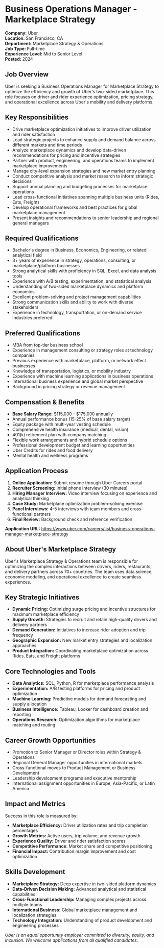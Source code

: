 # Business Operations Manager - Marketplace Strategy
**Company:** Uber  
**Location:** San Francisco, CA  
**Department:** Marketplace Strategy & Operations  
**Job Type:** Full-time  
**Experience Level:** Mid to Senior Level  
**Posted:** 2024  

## Job Overview
Uber is seeking a Business Operations Manager for Marketplace Strategy to optimize the efficiency and growth of Uber's two-sided marketplace. This role focuses on driver and rider experience optimization, pricing strategy, and operational excellence across Uber's mobility and delivery platforms.

## Key Responsibilities
- Drive marketplace optimization initiatives to improve driver utilization and rider satisfaction
- Lead strategic projects to enhance supply and demand balance across different markets and time periods
- Analyze marketplace dynamics and develop data-driven recommendations for pricing and incentive strategies
- Partner with product, engineering, and operations teams to implement marketplace improvements
- Manage city-level expansion strategies and new market entry planning
- Conduct competitive analysis and market research to inform strategic decisions
- Support annual planning and budgeting processes for marketplace operations
- Lead cross-functional initiatives spanning multiple business units (Rides, Eats, Freight)
- Develop operational frameworks and best practices for global marketplace management
- Present insights and recommendations to senior leadership and regional general managers

## Required Qualifications
- Bachelor's degree in Business, Economics, Engineering, or related analytical field
- 3+ years of experience in strategy, operations, consulting, or marketplace/platform businesses
- Strong analytical skills with proficiency in SQL, Excel, and data analysis tools
- Experience with A/B testing, experimentation, and statistical analysis
- Understanding of two-sided marketplace dynamics and platform economics
- Excellent problem-solving and project management capabilities
- Strong communication skills and ability to work with diverse stakeholders
- Experience in technology, transportation, or on-demand service industries preferred

## Preferred Qualifications
- MBA from top-tier business school
- Experience in management consulting or strategy roles at technology companies
- Previous experience with marketplace, platform, or network effect businesses
- Knowledge of transportation, logistics, or mobility industry
- Experience with machine learning applications in business operations
- International business experience and global market perspective
- Background in pricing strategy or revenue management

## Compensation & Benefits
- **Base Salary Range:** $115,000 - $175,000 annually
- Annual performance bonus (15-25% of base salary target)
- Equity package with multi-year vesting schedule
- Comprehensive health insurance (medical, dental, vision)
- 401(k) retirement plan with company matching
- Flexible work arrangements and hybrid schedule options
- Professional development budget and learning opportunities
- Uber Credits for rides and food delivery
- Mental health and wellness programs

## Application Process
1. **Online Application:** Submit resume through Uber Careers portal
2. **Recruiter Screening:** Initial phone interview (30 minutes)
3. **Hiring Manager Interview:** Video interview focusing on experience and analytical thinking
4. **Case Study:** Marketplace optimization problem-solving exercise
5. **Panel Interviews:** 4-5 interviews with team members and cross-functional partners
6. **Final Review:** Background check and reference verification

**Application URL:** https://www.uber.com/careers/list/business-operations-manager-marketplace-strategy

## About Uber's Marketplace Strategy
Uber's Marketplace Strategy & Operations team is responsible for optimizing the complex interactions between drivers, riders, restaurants, and delivery partners across 70+ countries. The team uses data science, economic modeling, and operational excellence to create seamless experiences.

## Key Strategic Initiatives
- **Dynamic Pricing:** Optimizing surge pricing and incentive structures for maximum marketplace efficiency
- **Supply Growth:** Strategies to recruit and retain high-quality drivers and delivery partners
- **Demand Generation:** Initiatives to increase rider adoption and trip frequency
- **Geographic Expansion:** New market entry strategies and localization approaches
- **Product Integration:** Coordinating marketplace optimization across Rides, Eats, and Freight platforms

## Core Technologies and Tools
- **Data Analytics:** SQL, Python, R for marketplace performance analysis
- **Experimentation:** A/B testing platforms for pricing and product optimization
- **Machine Learning:** Predictive models for demand forecasting and supply allocation
- **Business Intelligence:** Tableau, Looker for dashboard creation and reporting
- **Operations Research:** Optimization algorithms for marketplace matching and routing

## Career Growth Opportunities
- Promotion to Senior Manager or Director roles within Strategy & Operations
- Regional General Manager opportunities in international markets
- Cross-functional moves to Product Management or Business Development
- Leadership development programs and executive mentorship
- International assignment opportunities in Europe, Asia-Pacific, or Latin America

## Impact and Metrics
Success in this role is measured by:
- **Marketplace Efficiency:** Driver utilization rates and trip completion percentages
- **Growth Metrics:** Active users, trip volume, and revenue growth
- **Experience Quality:** Driver and rider satisfaction scores
- **Competitive Performance:** Market share and competitive positioning
- **Financial Impact:** Contribution margin improvement and cost optimization

## Skills Development
- **Marketplace Strategy:** Deep expertise in two-sided platform dynamics
- **Data-Driven Decision Making:** Advanced analytical and statistical capabilities
- **Cross-Functional Leadership:** Managing complex projects across multiple teams
- **International Business:** Global marketplace management and localization strategies
- **Technology Integration:** Understanding of product development and engineering processes

*Uber is an equal opportunity employer committed to diversity, equity, and inclusion. We welcome applications from all qualified candidates.*